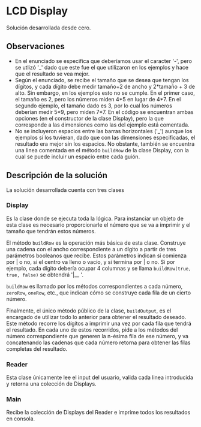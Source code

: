 # LCD Display
Solución desarrollada desde cero.

## Observaciones
- En el enunciado se especifica que deberíamos usar el caracter '-', pero se utlizó '_' dado que este fue el que utilizaron en los ejemplos y hace que el resultado se vea mejor.
- Según el enunciado, se recibe el tamaño que se desea que tengan los dígitos, y cada dígito debe medir tamaño+2 de ancho y 2\*tamaño + 3 de alto. Sin embargo, en los ejemplos esto no se cumple. En el primer caso, el tamaño es 2, pero los números miden 4\*5 en lugar de 4\*7. En el segundo ejemplo, el tamaño dado es 3, por lo cual los números deberían medir 5\*9, pero miden 7\*7. En el código se encuentran ambas opciones (en el constructor de la clase Display), pero la que corresponde a las dimensiones como las del ejemplo está comentada.
- No se incluyeron espacios entre las barras horizontales ('_') aunque los ejemplos sí los tuvieran, dado que con las dimensiones especificadas, el resultado era mejor sin los espacios. No obstante, también se encuentra una linea comentada en el método `buildRow` de la clase Display, con la cual se puede incluir un espacio entre cada guión.

## Descripción de la solución
La solución desarrollada cuenta con tres clases
### Display
Es la clase donde se ejecuta toda la lógica. Para instanciar un objeto de esta clase es necesario proporcionarle el número que se va a imprimir y el tamaño que tendrán estos números.
 
El método `buildRow` es la operación más básica de esta clase. Construye una cadena con el ancho correspondiente a un dígito a partir de tres parámetros booleanos que recibe. Estos parámetros indican si comienza por | o no, si el centro va lleno o vacío, y si termina por | o no. Si por ejemplo, cada dígito debería ocupar 4 columnas y se llama `buildRow(true, true, false)` se obtendrá '|__ '. 

`buildRow` es llamado por los métodos correspondientes a cada número, `zeroRow`, `oneRow`, etc., que indican cómo se construye cada fila de un cierto número.

Finalmente, el único método público de la clase, `buildOutput`, es el encargado de utilizar todo lo anterior para obtener el resultado deseado. Este método recorre los dígitos a imprimir una vez por cada fila que tendrá el resultado. En cada uno de estos recorridos, pide a los métodos del número correspondiente que generen la n-ésima fila de ese número, y va concatenando las cadenas que cada número retorna para obtener las filas completas del resultado.
### Reader
Esta clase únicamente lee el input del usuario, valida cada linea introducida y retorna una colección de Displays.
### Main
Recibe la colección de Displays del Reader e imprime todos los resultados en consola.

